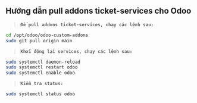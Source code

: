 Hướng dẫn pull addons ticket-services cho Odoo
----

> **`Để pull addons ticket-services, chạy các lệnh sau:`**

```bash
cd /opt/odoo/odoo-custom-addons
sudo git pull origin main
```

> **`Khởi động lại services, chạy các lệnh sau:`**

```bash
sudo systemctl daemon-reload
sudo systemctl restart odoo
sudo systemctl enable odoo
```

> **`Kiểm tra status:`**

```bash
sudo systemctl status odoo
```
